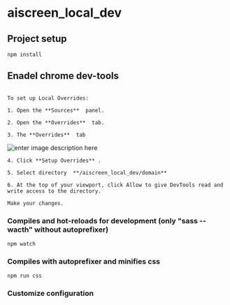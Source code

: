 # aiscreen_local_dev
## Project setup
```
npm install
```

##  Enadel  chrome dev-tools  
```

To set up Local Overrides:

1. Open the **Sources**  panel.

2. Open the **Overrides**  tab.

3. The **Overrides**  tab
```
![enter image description here](https://wd.imgix.net/image/admin/KBYIoNu3MLcdTwVrF2of.png?auto=format&w=1600)
```
4. Click **Setup Overrides** .

5. Select directory  **/aiscreen_local_dev/domain** 

6. At the top of your viewport, click Allow to give DevTools read and write access to the directory.

Make your changes.

```

### Compiles and hot-reloads for development   (only "sass --wacth"  without autoprefixer)
```
npm watch

```

### Compiles with autoprefixer and minifies css
```
npm run css
```

### Customize configuration
